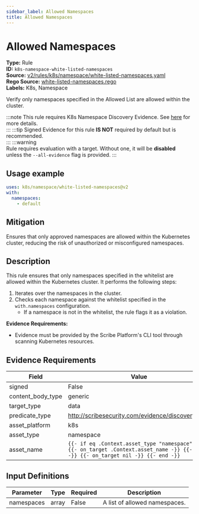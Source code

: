 ```yaml
---
sidebar_label: Allowed Namespaces
title: Allowed Namespaces
---  
```

# Allowed Namespaces  
**Type:** Rule  
**ID:** `k8s-namespace-white-listed-namespaces`  
**Source:** [v2/rules/k8s/namespace/white-listed-namespaces.yaml](https://github.com/scribe-public/sample-policies/blob/main/v2/rules/k8s/namespace/white-listed-namespaces.yaml)  
**Rego Source:** [white-listed-namespaces.rego](https://github.com/scribe-public/sample-policies/blob/main/v2/rules/k8s/namespace/white-listed-namespaces.rego)  
**Labels:** K8s, Namespace  

Verify only namespaces specified in the Allowed List are allowed within the cluster.

:::note 
This rule requires K8s Namespace Discovery Evidence. See [here](/docs/platforms/discover#k8s-discovery) for more details.  
::: 
:::tip 
Signed Evidence for this rule **IS NOT** required by default but is recommended.  
::: 
:::warning  
Rule requires evaluation with a target. Without one, it will be **disabled** unless the `--all-evidence` flag is provided.
::: 

## Usage example

```yaml
uses: k8s/namespace/white-listed-namespaces@v2
with:
  namespaces:
    - default
```

## Mitigation  
Ensures that only approved namespaces are allowed within the Kubernetes cluster, reducing the risk of unauthorized or misconfigured namespaces.


## Description  
This rule ensures that only namespaces specified in the whitelist are allowed within the Kubernetes cluster.
It performs the following steps:

1. Iterates over the namespaces in the cluster.
2. Checks each namespace against the whitelist specified in the `with.namespaces` configuration.
   - If a namespace is not in the whitelist, the rule flags it as a violation.

**Evidence Requirements:**
- Evidence must be provided by the Scribe Platform's CLI tool through scanning Kubernetes resources.

## Evidence Requirements  
| Field | Value |
|-------|-------|
| signed | False |
| content_body_type | generic |
| target_type | data |
| predicate_type | http://scribesecurity.com/evidence/discovery/v0.1 |
| asset_platform | k8s |
| asset_type | namespace |
| asset_name | `{{- if eq .Context.asset_type "namespace" -}} {{- on_target .Context.asset_name -}} {{- else -}} {{- on_target nil -}} {{- end -}}` |

## Input Definitions  
| Parameter | Type | Required | Description |
|-----------|------|----------|-------------|
| namespaces | array | False | A list of allowed namespaces. |

